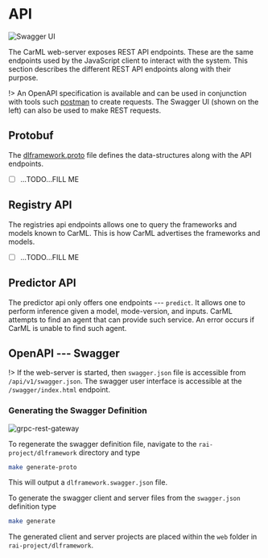 # API

![Swagger UI](<assets/images/swaggerui.png|height=300, width=250, align=floated> "Swagger UI")

The CarML web-server exposes REST API endpoints.
These are the same endpoints used by the JavaScript client to interact with the system.
This section describes the different REST API endpoints along with their purpose.

!> An OpenAPI specification is available and can be used in conjunction with tools such [postman](https://www.getpostman.com/) to create requests. The Swagger UI (shown on the left) can also be used to make REST requests.

## Protobuf

The [dlframework.proto](https://github.com/rai-project/dlframework/blob/master/dlframework.proto) file defines the data-structures along with the API endpoints.

-   [ ] ...TODO...FILL ME

## Registry API

The registries api endpoints allows one to query the frameworks and models known to CarML.
This is how CarML advertises the frameworks and models.

-   [ ] ...TODO...FILL ME

## Predictor API

The predictor api only offers one endpoints --- `predict`.
It allows one to perform inference given a model, mode-version, and inputs.
CarML attempts to find an agent that can provide such service.
An error occurs if CarML is unable to find such agent.

## OpenAPI --- Swagger

!> If the web-server is started, then `swagger.json` file is accessible from `/api/v1/swagger.json`. The swagger user interface is accessible at the `/swagger/index.html` endpoint.

### Generating the Swagger Definition

![grpc-rest-gateway](<assets/images/grpc-rest-gateway.png|height=250, width=400, align=floated>)

To regenerate the swagger definition file, navigate to the `rai-project/dlframework` directory and type

```.bash
make generate-proto
```

This will output a `dlframework.swagger.json` file.

To generate the swagger client and server files from the `swagger.json` definition type

```.bash
make generate
```

The generated client and server projects are placed within the `web` folder in `rai-project/dlframework`.
